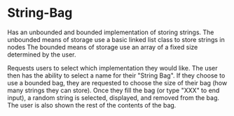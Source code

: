 # String-Bag
Has an unbounded and bounded implementation of storing strings. 
The unbounded means of storage use a basic linked list class to store strings in nodes
The bounded means of storage use an array of a fixed size determined by the user. 

Requests users to select which implementation they would like. 
The user then has the ability to select a name for their "String Bag".
If they choose to use a bounded bag, they are requested to choose the size of their bag (how many strings they can store).
Once they fill the bag (or type "XXX" to end input), a random string is selected, displayed, and removed from the bag.
The user is also shown the rest of the contents of the bag. 

